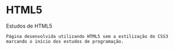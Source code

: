 # HTML5
 Estudos de HTML5

    Página desenvolvida utilizando HTML5 sem a estilização do CSS3 marcando o início dos estudos de programação.